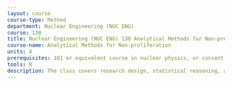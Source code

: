```yaml
---
layout: course 
course-type: Method
department: Nuclear Engineering (NUC ENG)
course: 130
title: Nuclear Engineering (NUC ENG) 130 Analytical Methods for Non-proliferation
course-name: Analytical Methods for Non-proliferation
units: 4
prerequisites: 101 or equivalent course in nuclear physics, or consent of instructor.
tools: R
description: The class covers research design, statistical reasoning, and statistical methods appropriate for psychological research. Topics covered in research design include the scientific method, experimental versus correlational designs, controls and placebos, within and between subject designs and temporal or sequence effects. Topics covered in statistics include descriptive versus inferential statistics, linear regression and correlation and univariate statistical tests - t-test, one way and two-way ANOVA, chi-square test. The class also introduces non-parametric tests and modeling. Prospective Psychology majors need to take this course to be admitted to the major.
---
```


